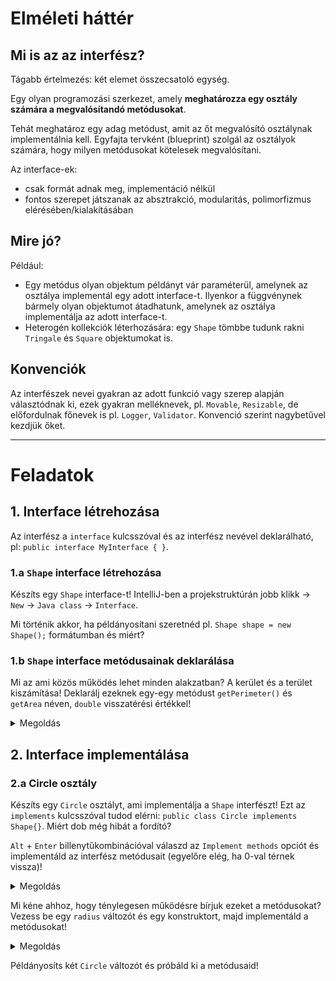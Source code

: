 # Elméleti háttér

## Mi is az az interfész?
Tágabb értelmezés: két elemet összecsatoló egység.

Egy olyan programozási szerkezet, amely **meghatározza egy osztály számára a megvalósítandó metódusokat**.

Tehát meghatároz egy adag metódust, amit az őt 
megvalósító osztálynak implementálnia kell.
Egyfajta tervként (blueprint) szolgál az osztályok számára,
hogy milyen metódusokat kötelesek megvalósítani.

Az interface-ek:
- csak formát adnak meg, implementáció nélkül
- fontos szerepet játszanak az absztrakció, modularitás, polimorfizmus
elérésében/kialakításában

## Mire jó? 
Például:
- Egy metódus olyan objektum példányt vár paraméterül,
amelynek az osztálya implementál egy adott interface-t. Ilyenkor
a függvénynek bármely olyan objektumot átadhatunk, amelynek
az osztálya implementálja az adott interface-t.
- Heterogén kollekciók léterhozására: egy `Shape` tömbbe tudunk rakni
`Tringale` és `Square` objektumokat is.

## Konvenciók
Az interfészek nevei gyakran az adott funkció vagy szerep alapján választódnak ki, ezek gyakran
melléknevek, pl. `Movable`, `Resizable`, de előfordulnak főnevek is pl. `Logger`, `Validator`.
Konvenció szerint nagybetűvel kezdjük őket.

***
# Feladatok

## 1. Interface létrehozása
Az interfész a `interface` kulcsszóval és az interfész nevével deklarálható, pl:
`public interface MyInterface { }`.

### 1.a `Shape` interface létrehozása
Készíts egy `Shape` interface-t!
IntelliJ-ben a projekstruktúrán jobb klikk &rarr; `New` &rarr; `Java class` &rarr; `Interface`.

Mi történik akkor, ha példányosítani szeretnéd pl. `Shape shape = new Shape();`
formátumban és miért?

### 1.b `Shape` interface metódusainak deklarálása
Mi az ami közös működés lehet minden alakzatban? A kerület és a terület kiszámítása!
Deklarálj ezeknek egy-egy metódust `getPerimeter()` és `getArea` néven, `double` visszatérési értékkel!
<details><summary>Megoldás</summary><pre>
public interface Shape {
    double getPerimeter();
    double getArea();
}
</pre></details>

## 2. Interface implementálása

### 2.a Circle osztály
Készíts egy `Circle` osztályt, ami implementálja a `Shape` interfészt!
Ezt az `implements` kulcsszóval tudod elérni: `public class Circle implements Shape{}`.
Miért dob még hibát a fordító?

`Alt` + `Enter` billenytűkombinációval válaszd az `Implement methods`
opciót és implementáld az interfész metódusait (egyelőre elég, ha 0-val térnek vissza)!

<details><summary>Megoldás</summary><pre>
public class Circle implements Shape {

    @Override
    public double getPerimeter() {
        return 0;
    }

    @Override
    public double getArea() {
        return 0;
    }
}
</pre></details>

Mi kéne ahhoz, hogy ténylegesen működésre bírjuk ezeket a metódusokat? Vezess be egy `radius` változót
és egy konstruktort, majd implementáld a metódusokat!

<details><summary>Megoldás</summary><pre>
public class Circle implements Shape {

    private double radius;

    public Circle(double radius) {
        this.radius = radius;
    }

    @Override
    public double getPerimeter() {
        return 2 * radius * Math.PI ;
    }

    @Override
    public double getArea() {
        return radius * radius * Math.PI;
    }
}
</pre></details>

Példányosíts két `Circle` változót és próbáld ki a metódusaid!
